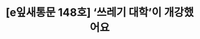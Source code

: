 ---
href: 'https://stib.ee/5Cn2#new_tab'
title: '[e잎새통문 148호] ‘쓰레기 대학’이 개강했어요'
img: '/_assets/148.jpg'
---